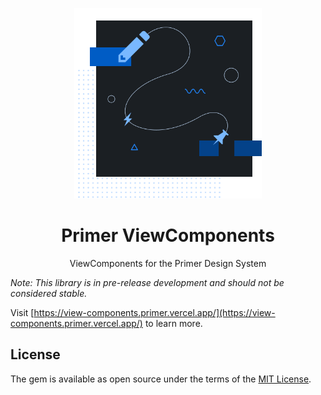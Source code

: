 <p align="center">
  <img width="300px" src="/static/assets/readme-components.png">
</p>

<h1 align="center">Primer ViewComponents</h1>

<p align="center">ViewComponents for the Primer Design System</p>

_Note: This library is in pre-release development and should not be considered stable._

Visit [https://view-components.primer.vercel.app/](https://view-components.primer.vercel.app/) to learn more.

## License

The gem is available as open source under the terms of the [MIT License](https://opensource.org/licenses/MIT).
